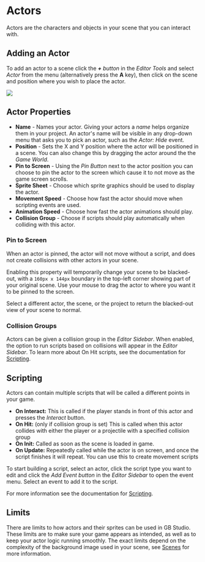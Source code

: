 # Actors

Actors are the characters and objects in your scene that you can interact with.

## Adding an Actor
To add an actor to a scene click the _**+** button_ in the _Editor Tools_ and select _Actor_ from the menu (alternatively press the **A** key), then click on the scene and position where you wish to place the actor.

<img src="/img/screenshots/add-actor.gif" style={{width:300}} />

## Actor Properties
- **Name** - Names your actor. Giving your actors a *name* helps organize them in your project. An actor's name will be visible in any drop-down menu that asks you to pick an actor, such as the *Actor: Hide* event.
- **Position** - Sets the X and Y position where the actor will be positioned in a scene. You can also change this by dragging the actor around the the _Game World_.
- **Pin to Screen** - Using the _Pin Button_ next to the actor position you can choose to pin the actor to the screen which cause it to not move as the game screen scrolls.
- **Sprite Sheet** - Choose which sprite graphics should be used to display the actor.
- **Movement Speed** - Choose how fast the actor should move when scripting events are used.
- **Animation Speed** - Choose how fast the actor animations should play.
- **Collision Group** - Choose if scripts should play automatically when colliding with this actor.

### Pin to Screen
When an actor is pinned, the actor will not move without a script, and does not create collisions with other actors in your scene.

Enabling this property will temporarily change your scene to be blacked-out, with a ``160px x 144px`` boundary in the top-left corner showing part of your original scene. Use your mouse to drag the actor to where you want it to be pinned to the screen.

Select a different actor, the scene, or the project to return the blacked-out view of your scene to normal.

### Collision Groups
Actors can be given a collision group in the _Editor Sidebar_. When enabled, the option to run scripts based on collisions will appear in the _Editor Sidebar_. To learn more about On Hit scripts, see the documentation for [Scripting](/docs/scripting).

## Scripting
Actors can contain multiple scripts that will be called a different points in your game.

- **On Interact:** This is called if the player stands in front of this actor and presses the _Interact_ button.
- **On Hit:** (only if collision group is set) This is called when this actor collides with either the player or a projectile with a specified collision group
- **On Init:** Called as soon as the scene is loaded in game.
- **On Update:** Repeatedly called while the actor is on screen, and once the script finishes it will repeat. You can use this to create movement scripts

To start building a script, select an actor, click the script type you want to edit and click the _Add Event button_ in the _Editor Sidebar_ to open the event menu. Select an event to add it to the script.

For more information see the documentation for [Scripting](/docs/scripting).

## Limits
There are limits to how actors and their sprites can be used in GB Studio. These limits are to make sure your game appears as intended, as well as to keep your actor logic running smoothly. The exact limits depend on the complexity of the background image used in your scene, see [Scenes](/docs/scenes/#actor-limits) for more information.

